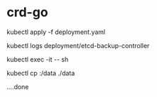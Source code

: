 # crd-go

kubectl apply -f deployment.yaml

kubectl logs deployment/etcd-backup-controller

kubectl exec -it <pod-name> -- sh

kubectl cp <pod-name>:/data ./data


....done
